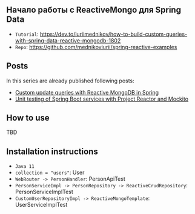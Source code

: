 ## Начало работы с ReactiveMongo для Spring Data

* `Tutorial`: https://dev.to/iuriimednikov/how-to-build-custom-queries-with-spring-data-reactive-mongodb-1802
* `Repo`: https://github.com/mednikoviurii/spring-reactive-examples

## Posts

In this series are already published following posts:

* [Custom update queries with Reactive MongoDB in Spring](https://www.andreevi.ch/custom-update-queries-with-reactive-mongodb-for-spring/)
* [Unit testing of Spring Boot services with Project Reactor and Mockito](https://andreevi.ch/unit-testing-of-spring-services-reactor-test/)

## How to use

TBD

## Installation instructions

- `Java 11`
- `collection = "users"`: User
- `WebRouter -> PersonHandler`: PersonApiTest
- `PersonServiceImpl -> PersonRepository -> ReactiveCrudRepository`: PersonServiceImplTest
- `CustomUserRepositoryImpl -> ReactiveMongoTemplate`: UserServiceImplTest

